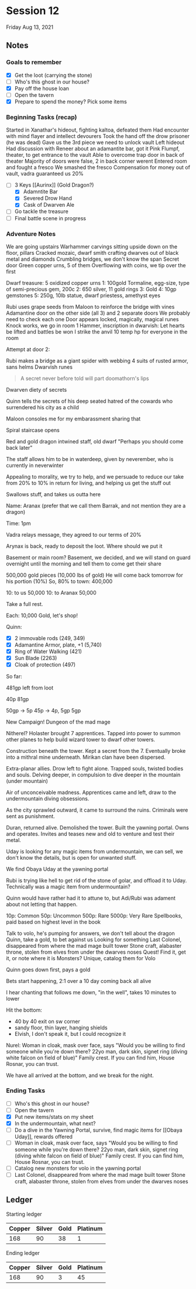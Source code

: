 # Session 12

Friday Aug 13, 2021

## Notes

### Goals to remember

- [x] Get the loot (carrying the stone)
- [ ] Who's this ghost in our house?
- [x] Pay off the house loan
- [ ] Open the tavern
- [x] Prepare to spend the money? Pick some items

### Beginning Tasks (recap)

Started in Xanathar's hideout, fighting kaltoa, defeated them
Had encounter with mind flayer and intellect devourers
Took the hand off the drow prisoner (he was dead)
Gave us the 3rd piece we need to unlock vault
Left hideout
Had discussion with Reneer about an adamantite bar, got it
Pink Flumpf, theater, to get entrance to the vault
Able to overcome trap door in back of theater
Majority of doors were false, 2 in back corner werent
Entered room and fought a fresco
We smashed the fresco
Compensation for money out of vault, vadra guaranteed us 20%

- [ ] 3 Keys [[Aurinx]]
	(Gold Dragon?)
	- [x] Adamntite Bar
	- [x] Severed Drow Hand
	- [x] Cask of Dwarven Ale
- [ ] Go tackle the treasure
- [ ] Final battle scene in progress

### Adventure Notes

We are going upstairs
Warhammer carvings sitting upside down on the floor, pillars
Cracked mozaic, dwarf smith crafting dwarves out of black metal and diamonds
Crumbling bridges, we don't know the span
Secret door
Green copper urns, 5 of them
Overflowing with coins, we tip over the first

Dwarf treasure:
5 oxidized copper urns
1: 100gold Tormaline, egg-size, type of semi-precious gem, 200c
2: 650 silver, 11 gold rings
3: Gold
4: 10gp gemstones
5: 250g, 10lb statue, dwarf priestess, amethyst eyes

Rubi uses grape seeds from Maloon to reinforce the bridge with vines
Adamantine door on the other side (all 3) and 2 separate doors
We probably need to check each one
Door appears locked, magically, magical runes
Knock works, we go in room 1
Hammer, inscription in dwarvish: Let hearts be lifted and battles be won
I strike the anvil
10 temp hp for everyone in the room

Attempt at door 2: 

Rubi makes a bridge as a giant spider with webbing
4 suits of rusted armor, sans helms
Dwarvish runes

> A secret never before told will part doomathorn's lips

Dwarven diety of secrets

Quinn tells the secrets of his deep seated hatred of the cowards who surrendered his city as a child

Maloon consoles me for my embarassment sharing that

Spiral staircase opens

Red and gold dragon intwined staff, old dwarf "Perhaps you should come back later"

The staff allows him to be in waterdeep, given by neverember, who is currently in neverwinter

Appealing to morality, we try to help, and we persuade to reduce our take from 20% to 10% in return for living, and helping us get the stuff out

Swallows stuff, and takes us outta here

Name: Aranax (prefer that we call them Barrak, and not mention they are a dragon)

Time: 1pm

Vadra relays message, they agreed to our terms of 20%

Arynax is back, ready to deposit the loot. Where should we put it

Basement or main room? Basement, we decided, and we will stand on guard overnight until the morning and tell them to come get their share

500,000 gold pieces (10,000 lbs of gold)
He will come back tomorrow for his portion (10%)
So, 80% to town: 400,000

10: to us 50,000
10: to Aranax 50,000

Take a full rest.

Each: 10,000 Gold, let's shop!

Quinn:

- [x] 2 immovable rods (249, 349)
- [x] Adamantine Armor, plate, +1 (5,740)
- [x] Ring of Water Walking (421)
- [x] Sun Blade (2263)
- [x] Cloak of protection (497)

So far:

481gp left from loot

40p
81gp

50gp -> 5p
45p -> 4p, 5gp
5gp

New Campaign! Dungeon of the mad mage

Nitherel? Holaster brought 7 apprentices. Tapped into power to summon other planes to help build wizard tower to dwarf other towers.

Construction beneath the tower. Kept a secret from the 7. Eventually broke into a mithral mine underneath. Mirikan clan have been dispersed.

Extra-planar allies. Drow left to fight alone. Trapped souls, twisted bodies and souls. Delving deeper, in compulsion to dive deeper in the mountain (under mountain)

Air of unconceivable madness. Apprentices came and left, draw to the undermountain diving obsessions.

As the city sprawled outward, it came to surround the ruins. Criminals were sent as punishment.

Duran, returned alive. Demolished the tower. Built the yawning portal. Owns and operates. Invites and teases new and old to venture and test their metal.

Uday is looking for any magic items from undermountain, we can sell, we don't know the details, but is open for unwanted stuff.

We find Obaya Uday at the yawning portal

Rubi is trying like hell to get rid of the stone of golar, and offload it to Uday. Technically was a magic item from undermountain?

Quinn would have rather had it to attune to, but Adi/Rubi was adament about not letting that happen.

10p: Common
50p: Uncommon
500p: Rare
5000p: Very Rare
Spellbooks, paid based on highest level in the book


Talk to volo, he's pumping for answers, we don't tell about the dragon
Quinn, take a gold, to bet against us
Looking for something
Last Colonel, disappeared from where the mad mage built tower
Stone craft, alabaster throne, stolen from elves from under the dwarves noses
Quest! Find it, get it, or note where it is
Monsters? Unique, catalog them for Volo

Quinn goes down first, pays a gold

Bets start happening, 2:1 over a 10 day coming back all alive

I hear chanting that follows me down, "in the well", takes 10 minutes to lower

Hit the bottom:

- 40 by 40 exit on sw corner
- sandy floor, thin layer, hanging shields
- Elvish, I don't speak it, but I could recognize it

Nurel: Woman in cloak, mask over face, says "Would you be willing to find someone while you're down there? 22yo man, dark skin, signet ring (diving white falcon on field of blue)" Family crest. If you can find him, House Rosnar, you can trust.

We have all arrived at the bottom, and we break for the night.

### Ending Tasks

- [ ] Who's this ghost in our house?
- [ ] Open the tavern
- [x] Put new items/stats on my sheet
- [x] In the undermountain, what next?
- [ ]  Do a dive in the Yawning Portal, survive, find magic items for [[Obaya Uday]], rewards offered
- [ ] Woman in cloak, mask over face, says "Would you be willing to find someone while you're down there? 22yo man, dark skin, signet ring (diving white falcon on field of blue)" Family crest. If you can find him, House Rosnar, you can trust.
- [ ] Catalog new monsters for volo in the yawning portal
- [ ] Last Colonel, disappeared from where the mad mage built tower
Stone craft, alabaster throne, stolen from elves from under the dwarves noses

## Ledger

Starting ledger

| Copper | Silver | Gold | Platinum |
| --- | --- | --- | --- |
| 168 | 90 | 38 | 1 |

Ending ledger

| Copper | Silver | Gold | Platinum |
| --- | --- | --- | --- |
| 168 | 90 | 3 | 45 |